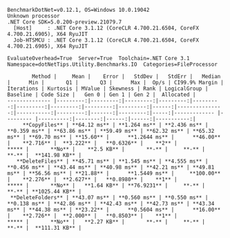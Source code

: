 
    BenchmarkDotNet=v0.12.1, OS=Windows 10.0.19042
    Unknown processor
    .NET Core SDK=5.0.200-preview.21079.7
      [Host]     : .NET Core 3.1.12 (CoreCLR 4.700.21.6504, CoreFX 4.700.21.6905), X64 RyuJIT
      Job-HTSMCU : .NET Core 3.1.12 (CoreCLR 4.700.21.6504, CoreFX 4.700.21.6905), X64 RyuJIT

    EvaluateOverhead=True  Server=True  Toolchain=.NET Core 3.1  
    Namespace=dotNetTips.Utility.Benchmarks.IO  Categories=FileProcessor  

            Method |     Mean |    Error |   StdDev |   StdErr |   Median |      Min |       Q1 |       Q3 |      Max |  Op/s | CI99.9% Margin | Iterations | Kurtosis | MValue | Skewness | Rank | LogicalGroup | Baseline | Code Size |   Gen 0 | Gen 1 | Gen 2 |  Allocated |
    -------------- |---------:|---------:|---------:|---------:|---------:|---------:|---------:|---------:|---------:|------:|---------------:|-----------:|---------:|-------:|---------:|-----:|------------- |--------- |----------:|--------:|------:|------:|-----------:|
         **CopyFiles** | **64.12 ms** | **1.264 ms** | **2.436 ms** | **0.359 ms** | **63.86 ms** | **59.49 ms** | **62.32 ms** | **65.32 ms** | **69.70 ms** | **15.60** |      **1.2644 ms** |      **46.00** |    **2.716** |  **3.222** |   **0.6326** |    **2** |            ***** |       **No** |    **2.5 KB** |       **-** |     **-** |     **-** |  **141.98 KB** |
       **DeleteFiles** | **45.71 ms** | **1.545 ms** | **4.555 ms** | **0.456 ms** | **43.44 ms** | **40.98 ms** | **42.21 ms** | **49.81 ms** | **56.56 ms** | **21.88** |      **1.5449 ms** |     **100.00** |    **2.276** |  **2.627** |   **0.8980** |    **1** |            ***** |       **No** |   **1.64 KB** | **76.9231** |     **-** |     **-** | **1025.44 KB** |
     **DeleteFolders** | **43.07 ms** | **0.560 ms** | **0.550 ms** | **0.138 ms** | **42.86 ms** | **42.43 ms** | **42.73 ms** | **43.34 ms** | **44.38 ms** | **23.22** |      **0.5604 ms** |      **16.00** |    **2.726** |  **2.000** |   **0.8503** |    **1** |            ***** |       **No** |   **2.27 KB** |       **-** |     **-** |     **-** |  **111.31 KB** |
